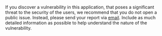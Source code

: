 If you discover a vulnerability in this application, that poses a significant threat to the security of the users, we recommend that you do not open a public issue. Instead, please send your report via [email](https://SegoCode.github.io/SegoCode/). Include as much detailed information as possible to help understand the nature of the vulnerability.
